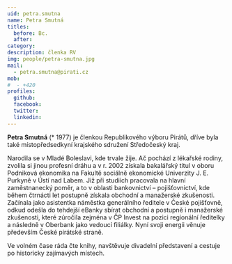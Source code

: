 ```yaml
---
uid: petra.smutna
name: Petra Smutná
titles:
  before: Bc. 
  after:
category:
description: členka RV
img: people/petra-smutna.jpg
mail:
  - petra.smutna@pirati.cz
mob:
#  - +420 
profiles:
  github:
  facebook:
  twitter:
  linkedin:
---
```


**Petra Smutná** (* 1977) je členkou Republikového výboru Pirátů, dříve byla také místopředsedkyní krajského sdružení Středočeský kraj.

Narodila se v Mladé Boleslavi, kde trvale žije. Ač pochází z lékařské rodiny, zvolila si jinou profesní dráhu a v r. 2002 získala bakalářský titul v oboru Podniková ekonomika na Fakultě sociálně ekonomické Univerzity J. E. Purkyně v Ústí nad Labem. Již při studiích pracovala na hlavní zaměstnanecký poměr, a to v oblasti bankovnictví – pojišťovnictví, kde během čtrnácti let postupně získala obchodní a manažerské zkušenosti. Začínala jako asistentka náměstka generálního ředitele v České pojišťovně, odkud odešla do tehdejší eBanky sbírat obchodní a postupně i manažerské zkušenosti, které zúročila zejména v ČP Invest na pozici regionální ředitelky a následně v Oberbank jako vedoucí filiálky. Nyní svoji energii věnuje především České pirátské straně.

Ve volném čase ráda čte knihy, navštěvuje divadelní představení a cestuje po historicky zajímavých místech. 

